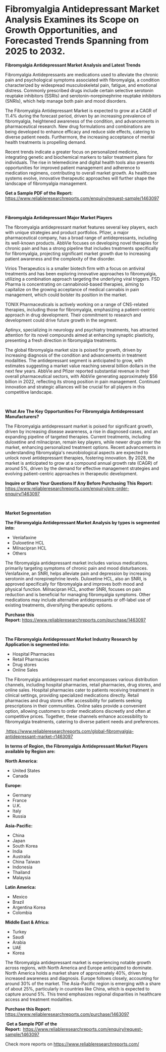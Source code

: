<p><h1>Fibromyalgia Antidepressant Market Analysis Examines its Scope on Growth Opportunities, and Forecasted Trends Spanning from 2025 to 2032.</h1></p><p><strong>Fibromyalgia Antidepressant Market Analysis and Latest Trends</strong></p>
<p><p>Fibromyalgia Antidepressants are medications used to alleviate the chronic pain and psychological symptoms associated with fibromyalgia, a condition characterized by widespread musculoskeletal pain, fatigue, and emotional distress. Commonly prescribed drugs include certain selective serotonin reuptake inhibitors (SSRIs) and serotonin-norepinephrine reuptake inhibitors (SNRIs), which help manage both pain and mood disorders.</p><p>The Fibromyalgia Antidepressant Market is expected to grow at a CAGR of 11.4% during the forecast period, driven by an increasing prevalence of fibromyalgia, heightened awareness of the condition, and advancements in pharmaceutical research. New drug formulations and combinations are being developed to enhance efficacy and reduce side effects, catering to diverse patient needs. Furthermore, the increasing acceptance of mental health treatments is propelling demand.</p><p>Recent trends indicate a greater focus on personalized medicine, integrating genetic and biochemical markers to tailor treatment plans for individuals. The rise in telemedicine and digital health tools also presents opportunities for improved patient management and adherence to medication regimens, contributing to overall market growth. As healthcare systems evolve, innovative therapeutic approaches will further shape the landscape of fibromyalgia management.</p></p>
<p><strong>Get a Sample PDF of the Report:&nbsp;</strong> <a href="https://www.reliableresearchreports.com/enquiry/request-sample/1463097?utm_campaign=2938&utm_medium=2&utm_source=Github&utm_content=ia&utm_term=08032025&utm_id=fibromyalgia-antidepressant">https://www.reliableresearchreports.com/enquiry/request-sample/1463097</a></p>
<p>&nbsp;</p>
<p><strong>Fibromyalgia Antidepressant Major Market Players</strong></p>
<p><p>The fibromyalgia antidepressant market features several key players, each with unique strategies and product portfolios. Pfizer, a major pharmaceutical company, has a broad range of antidepressants, including its well-known products. AbbVie focuses on developing novel therapies for chronic pain and has a strong pipeline that includes treatments specifically for fibromyalgia, projecting significant market growth due to increasing patient awareness and the complexity of the disorder.</p><p>Virios Therapeutics is a smaller biotech firm with a focus on antiviral treatments and has been exploring innovative approaches to fibromyalgia, utilizing a combination approach targeting the underlying viral triggers. FSD Pharma is concentrating on cannabinoid-based therapies, aiming to capitalize on the growing acceptance of medical cannabis in pain management, which could bolster its position in the market.</p><p>TONIX Pharmaceuticals is actively working on a range of CNS-related therapies, including those for fibromyalgia, emphasizing a patient-centric approach in drug development. Their commitment to research and development could drive future growth in the segment.</p><p>Aptinyx, specializing in neurology and psychiatry treatments, has attracted attention for its novel compounds aimed at enhancing synaptic plasticity, presenting a fresh direction in fibromyalgia treatments.</p><p>The global fibromyalgia market size is poised for growth, driven by increasing diagnosis of the condition and advancements in treatment modalities. The antidepressant segment is anticipated to grow, with estimates suggesting a market value reaching several billion dollars in the next few years. AbbVie and Pfizer reported substantial revenue in their overall pharmaceutical sectors, with AbbVie generating approximately $56 billion in 2022, reflecting its strong position in pain management. Continued innovation and strategic alliances will be crucial for all players in this competitive landscape.</p></p>
<p>&nbsp;</p>
<p><strong>What Are The Key Opportunities For Fibromyalgia Antidepressant Manufacturers?</strong></p>
<p><p>The Fibromyalgia antidepressant market is poised for significant growth, driven by increasing disease awareness, a rise in diagnosed cases, and an expanding pipeline of targeted therapies. Current treatments, including duloxetine and milnacipran, remain key players, while newer drugs enter the market, enhancing personalized treatment options. Recent advancements in understanding fibromyalgia's neurobiological aspects are expected to unlock novel antidepressant therapies, fostering innovation. By 2028, the market is anticipated to grow at a compound annual growth rate (CAGR) of around 5%, driven by the demand for effective management strategies and evolving patient-centric approaches in therapeutic development.</p></p>
<p><strong>Inquire or Share Your Questions If Any Before Purchasing This Report:</strong> <a href="https://www.reliableresearchreports.com/enquiry/pre-order-enquiry/1463097?utm_campaign=2938&utm_medium=2&utm_source=Github&utm_content=ia&utm_term=08032025&utm_id=fibromyalgia-antidepressant">https://www.reliableresearchreports.com/enquiry/pre-order-enquiry/1463097</a></p>
<p>&nbsp;</p>
<p><strong>Market Segmentation</strong></p>
<p><strong>The Fibromyalgia Antidepressant Market Analysis by types is segmented into:</strong></p>
<p><ul><li>Venlafaxine</li><li>Duloxetine HCL</li><li>Milnacipran HCL</li><li>Others</li></ul></p>
<p><p>The fibromyalgia antidepressant market includes various medications, primarily targeting symptoms of chronic pain and mood disturbances. Venlafaxine, an SNRI, helps alleviate pain and depression by increasing serotonin and norepinephrine levels. Duloxetine HCL, also an SNRI, is approved specifically for fibromyalgia and improves both mood and physical function. Milnacipran HCL, another SNRI, focuses on pain reduction and is beneficial for managing fibromyalgia symptoms. Other medications may include alternative antidepressants or off-label use of existing treatments, diversifying therapeutic options.</p></p>
<p><strong>Purchase this Report:&nbsp;</strong><a href="https://www.reliableresearchreports.com/purchase/1463097?utm_campaign=2938&utm_medium=2&utm_source=Github&utm_content=ia&utm_term=08032025&utm_id=fibromyalgia-antidepressant">https://www.reliableresearchreports.com/purchase/1463097</a></p>
<p>&nbsp;</p>
<p><strong>The Fibromyalgia Antidepressant Market Industry Research by Application is segmented into:</strong></p>
<p><ul><li>Hospital Pharmacies</li><li>Retail Pharmacies</li><li>Drug stores</li><li>Online Sales</li></ul></p>
<p><p>The Fibromyalgia antidepressant market encompasses various distribution channels, including hospital pharmacies, retail pharmacies, drug stores, and online sales. Hospital pharmacies cater to patients receiving treatment in clinical settings, providing specialized medications directly. Retail pharmacies and drug stores offer accessibility for patients seeking prescriptions in their communities. Online sales provide a convenient option, allowing customers to order medications discreetly and often at competitive prices. Together, these channels enhance accessibility to fibromyalgia treatments, catering to diverse patient needs and preferences.</p></p>
<p><a href="https://www.reliableresearchreports.com/global-fibromyalgia-antidepressant-market-r1463097?utm_campaign=2938&utm_medium=2&utm_source=Github&utm_content=ia&utm_term=08032025&utm_id=fibromyalgia-antidepressant">&nbsp;https://www.reliableresearchreports.com/global-fibromyalgia-antidepressant-market-r1463097</a></p>
<p><strong>In terms of Region, the Fibromyalgia Antidepressant Market Players available by Region are:</strong></p>
<p>
    <p> <strong> North America: </strong>
        <ul>
            <li>United States</li>
            <li>Canada</li>
        </ul>
        </p> 
    <p> <strong> Europe: </strong>
        <ul>
            <li>Germany</li>
            <li>France</li>
            <li>U.K.</li>
            <li>Italy</li>
            <li>Russia</li>
        </ul>
        </p> 
    <p> <strong> Asia-Pacific: </strong>
        <ul>
            <li>China</li>
            <li>Japan</li>
            <li>South Korea</li>
            <li>India</li>
            <li>Australia</li>
            <li>China Taiwan</li>
            <li>Indonesia</li>
            <li>Thailand</li>
            <li>Malaysia</li>
        </ul>
        </p> 
    <p> <strong> Latin America: </strong>
        <ul>
            <li>Mexico</li>
            <li>Brazil</li>
            <li>Argentina Korea</li>
            <li>Colombia</li>
        </ul>
        </p> 
    <p> <strong> Middle East & Africa: </strong>
        <ul>
            <li>Turkey</li>
            <li>Saudi</li>
            <li>Arabia</li>
            <li>UAE</li>
            <li>Korea</li>
        </ul>
    </p>
    </p>
<p><p>The fibromyalgia antidepressant market is experiencing notable growth across regions, with North America and Europe anticipated to dominate. North America holds a market share of approximately 40%, driven by increased awareness and diagnosis. Europe follows closely, accounting for around 30% of the market. The Asia-Pacific region is emerging with a share of about 25%, particularly in countries like China, which is expected to capture around 5%. This trend emphasizes regional disparities in healthcare access and treatment modalities.</p></p>
<p><strong>Purchase this Report: </strong><a href="https://www.reliableresearchreports.com/purchase/1463097?utm_campaign=2938&utm_medium=2&utm_source=Github&utm_content=ia&utm_term=08032025&utm_id=fibromyalgia-antidepressant">https://www.reliableresearchreports.com/purchase/1463097</a></p>
<p>&nbsp;<strong>Get a Sample PDF of the Report:&nbsp;&nbsp;</strong><a href="https://www.reliableresearchreports.com/enquiry/request-sample/1463097?utm_campaign=2938&utm_medium=2&utm_source=Github&utm_content=ia&utm_term=08032025&utm_id=fibromyalgia-antidepressant">https://www.reliableresearchreports.com/enquiry/request-sample/1463097</a></p>
<p><strong></strong></p>
<p>Check more reports on <a href="https://www.reliableresearchreports.com/?utm_campaign=2938&utm_medium=2&utm_source=Github&utm_content=ia&utm_term=08032025&utm_id=fibromyalgia-antidepressant">https://www.reliableresearchreports.com/</a></p>